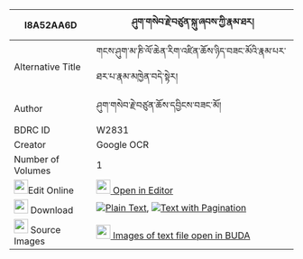 |I8A52AA6D|ཤུག་གསེབ་རྗེ་བཙུན་སྐུ་ཞབས་ཀྱི་རྣམ་ཐར། 
| --- | --- 
|Alternative Title |གངས་ཤུག་མ་ཎི་ལོ་ཆེན་རིག་འཛིན་ཆོས་ཉིད་བཟང་མོའི་རྣམ་པར་ཐར་པ་རྣམ་མཁྱེན་བདེ་སྟེར།
|Author| ཤུག་གསེབ་རྗེ་བཙུན་ཆོས་དབྱིངས་བཟང་མོ།
|BDRC ID | W2831
|Creator | Google OCR
|Number of Volumes| 1
|<img width="25" src="https://img.icons8.com/color/25/000000/edit-property.png">Edit Online| [<img width="25" src="https://avatars.githubusercontent.com/u/45091458?s=200&v=4"> Open in Editor](http://editor.openpecha.org/I8A52AA6D)
|<img width="25" src="https://img.icons8.com/fluent/48/000000/download-2.png"/>  Download | [![](https://img.icons8.com/color/20/000000/txt.png)Plain Text](https://github.com/Openpecha/I8A52AA6D/releases/download/v1/shukseb_jetsun_kushyab_kyi_nam_plain_I8A52AA6D.zip), [![](https://img.icons8.com/color/20/000000/txt.png)Text with Pagination](https://github.com/Openpecha/I8A52AA6D/releases/download/v1/shukseb_jetsun_kushyab_kyi_nam_pages_I8A52AA6D.zip)
|<img width="25" src="https://img.icons8.com/plasticine/100/000000/pictures-folder.png"/>  Source Images | [<img width="25" src="https://library.bdrc.io/icons/BUDA-small.svg"> Images of text file open in BUDA](https://library.bdrc.io/show/bdr:W2831)